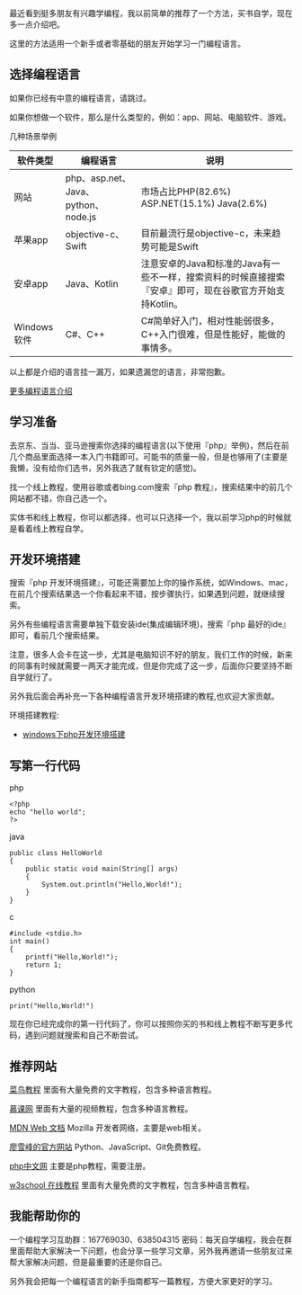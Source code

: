 最近看到挺多朋友有兴趣学编程，我以前简单的推荐了一个方法，买书自学，现在多一点介绍吧。

这里的方法适用一个新手或者零基础的朋友开始学习一门编程语言。

## 选择编程语言

如果你已经有中意的编程语言，请跳过。

如果你想做一个软件，那么是什么类型的，例如：app、网站、电脑软件、游戏。

几种场景举例

| 软件类型 | 编程语言 | 说明 |
| --- | --- | --- |
| 网站 | php、asp.net、Java、python、node.js | 市场占比PHP(82.6%) ASP.NET(15.1%) Java(2.6%) |
| 苹果app | objective-c、Swift | 目前最流行是objective-c，未来趋势可能是Swift |
| 安卓app | Java、Kotlin | 注意安卓的Java和标准的Java有一些不一样，搜索资料的时候直接搜索『安卓』即可，现在谷歌官方开始支持Kotlin。 |
| Windows软件 | C#、C++ | C#简单好入门，相对性能弱很多，C++入门很难，但是性能好，能做的事情多。 |


以上都是介绍的语言挂一漏万，如果遗漏您的语言，非常抱歉。

[更多编程语言介绍](编程语言介绍.md)
## 学习准备

去京东、当当、亚马逊搜索你选择的编程语言(以下使用『php』举例)，然后在前几个商品里面选择一本入门书籍即可。可能书的质量一般，但是也够用了(主要是我懒，没有给你们选书，另外我选了就有钦定的感觉)。

找一个线上教程，使用谷歌或者bing.com搜索『php 教程』，搜索结果中的前几个网站都不错，你自己选一个。

实体书和线上教程，你可以都选择，也可以只选择一个，我以前学习php的时候就是看着线上教程自学。

## 开发环境搭建

搜索『php 开发环境搭建』，可能还需要加上你的操作系统，如Windows、mac，在前几个搜索结果选一个你看起来不错，按步骤执行，如果遇到问题，就继续搜索。

另外有些编程语言需要单独下载安装ide(集成编辑环境)，搜索『php 最好的ide』即可，看前几个搜索结果。

注意，很多人会卡在这一步，尤其是电脑知识不好的朋友，我们工作的时候，新来的同事有时候就需要一两天才能完成，但是你完成了这一步，后面你只要坚持不断自学就行了。

另外我后面会再补充一下各种编程语言开发环境搭建的教程,也欢迎大家贡献。

环境搭建教程:
* [windows下php开发环境搭建](php/windows下开发环境搭建.md)

## 写第一行代码

php
```
<?php
echo "hello world";
?>
```

java
```  
public class HelloWorld
{  
    public static void main(String[] args)  
    {  
        System.out.println("Hello,World!");  
    }  
} 
```

c
```
#include <stdio.h>  
int main()
{  
    printf("Hello,World!");
    return 1;
}  
```


python
```
print("Hello,World!")
```

现在你已经完成你的第一行代码了，你可以按照你买的书和线上教程不断写更多代码，遇到问题就搜索和自己不断尝试。

## 推荐网站

[菜鸟教程](http://www.runoob.com/) 里面有大量免费的文字教程，包含多种语言教程。

[慕课网](http://www.imooc.com/) 里面有大量的视频教程，包含多种语言教程。

[MDN Web 文档](https://developer.mozilla.org/zh-CN/docs/Web) Mozilla 开发者网络，主要是web相关。

[廖雪峰的官方网站](https://www.liaoxuefeng.com/) Python、JavaScript、Git免费教程。

[php中文网](http://www.php.cn/) 主要是php教程，需要注册。

[w3school 在线教程](http://www.w3school.com.cn/) 里面有大量免费的文字教程，包含多种语言教程。

## 我能帮助你的

一个编程学习互助群：167769030、638504315 密码：每天自学编程，我会在群里面帮助大家解决一下问题，也会分享一些学习文章，另外我再邀请一些朋友过来帮大家解决问题，但是最重要的还是你自己。

另外我会把每一个编程语言的新手指南都写一篇教程，方便大家更好的学习。